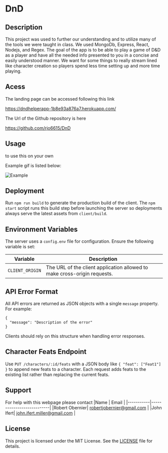 # DnD

## Description

This project was used to further our understanding and to utilize many of the tools we were taught in class. We used MongoDb, Express, React, Nodejs, and Regex. The goal of the app is to be able to play a game of D&D as a player and have all the needed info presented to you in a concise and easily understood manner. We want for some things to really stream lined like character creation so players spend less time setting up and more time playing. 

## Acess

The landing page can be accessed following this link

https://dndhelperapp-1b8e93a876a7.herokuapp.com/

The Url of the Github repository is here

https://github.com/rjo6615/DnD

## Usage

to use this on your own

Example gif is listed below:

![Example](./client/public/images/Gif-for-Dnd.gif)

## Deployment

Run `npm run build` to generate the production build of the client. The `npm start` script runs this build step before launching the server so deployments always serve the latest assets from `client/build`.

## Environment Variables

The server uses a `config.env` file for configuration. Ensure the following variable is set:

| Variable | Description |
|----------|-------------|
| `CLIENT_ORIGIN` | The URL of the client application allowed to make cross-origin requests. |


## API Error Format

All API errors are returned as JSON objects with a single `message` property. For example:

```
{
  "message": "Description of the error"
}
```

Clients should rely on this structure when handling error responses.

## Character Feats Endpoint

Use `PUT /characters/:id/feats` with a JSON body like `{ "feat": ["Feat1"] }` to
append new feats to a character. Each request adds feats to the existing list
rather than replacing the current feats.

## Support
For help with this webpage please contact
|Name | Email |
|-----------|---------------------------|
|Robert Obernier| robertjobernier@gmail.com |
|John Ifert| john.ifert.miller@gmail.com |

## License

This project is licensed under the MIT License. See the [LICENSE](LICENSE) file for details.
